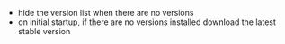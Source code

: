 - hide the version list when there are no versions
- on initial startup, if there are no versions installed download the latest stable version